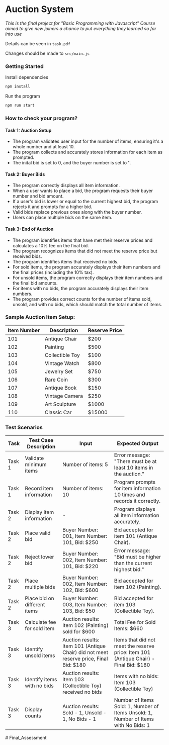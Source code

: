 # Auction System

*This is the final project for "Basic Programming with Javascript" Course aimed to give new joiners a chance to put everything they learned so far into use*

Details can be seen in `task.pdf`

Changes should be made to `src/main.js`

### Getting Started
Install dependencies
```bash
npm install
```

Run the program
```bash
npm run start
```


### How to check your program?

#### Task 1: Auction Setup

- The program validates user input for the number of items, ensuring it's a whole number and at least 10.
- The program collects and accurately stores information for each item as prompted.
- The inital bid is set to 0, and the buyer number is set to ''.


#### Task 2: Buyer Bids

- The program correctly displays all item information.
- When a user wants to place a bid, the program requests their buyer number and bid amount.
- If a user's bid is lower or equal to the current highest bid, the program rejects it and prompts for a higher bid.
- Valid bids replace previous ones along with the buyer number.
- Users can place multiple bids on the same item.


#### Task 3: End of Auction

- The program identifies items that have met their reserve prices and calculates a 10% fee on the final bid.
- The program recognizes items that did not meet the reserve price but received bids.
- The program identifies items that received no bids.
- For sold items, the program accurately displays their item numbers and the final prices (including the 10% tax).
- For unsold items, the program correctly displays their item numbers and the final bid amounts.
- For items with no bids, the program accurately displays their item numbers.
- The program provides correct counts for the number of items sold, unsold, and with no bids, which should match the total number of items.



### Sample Auction Item Setup:
| Item Number | Description       | Reserve Price |
| ----------- | ----------------- | ------------- |
| 101         | Antique Chair     | $200          |
| 102         | Painting           | $500          |
| 103         | Collectible Toy   | $100          |
| 104         | Vintage Watch     | $800          |
| 105         | Jewelry Set       | $750          |
| 106         | Rare Coin          | $300          |
| 107         | Antique Book       | $150          |
| 108         | Vintage Camera  | $250          |
| 109         | Art Sculpture    | $1000        |
| 110         | Classic Car        | $15000      |


### Test Scenarios
| Task | Test Case Description          | Input                                             | Expected Output                                            |
| ---- | ------------------------------ | ------------------------------------------------- | ---------------------------------------------------------- |
| Task 1 | Validate minimum items       | Number of items: 5                               | Error message: "There must be at least 10 items in the auction." |
| Task 1 | Record item information      | Number of items: 10                              | Program prompts for item information 10 times and records it correctly. |
| Task 2 | Display item information     | -                                                 | Program displays all item information accurately. |
| Task 2 | Place valid bid              | Buyer Number: 001, Item Number: 101, Bid: $250   | Bid accepted for item 101 (Antique Chair). |
| Task 2 | Reject lower bid             | Buyer Number: 002, Item Number: 101, Bid: $220   | Error message: "Bid must be higher than the current highest bid." |
| Task 2 | Place multiple bids          | Buyer Number: 002, Item Number: 102, Bid: $600   | Bid accepted for item 102 (Painting). |
| Task 2 | Place bid on different items | Buyer Number: 003, Item Number: 103, Bid: $50    | Bid accepted for item 103 (Collectible Toy). |
| Task 3 | Calculate fee for sold item  | Auction results: Item 102 (Painting) sold for $600 | Total Fee for Sold Items: $660 | (corrected) |
| Task 3 | Identify unsold items        | Auction results: Item 101 (Antique Chair) did not meet reserve price, Final Bid: $180 | Items that did not meet the reserve price: Item 101 (Antique Chair) - Final Bid: $180 |
| Task 3 | Identify items with no bids  | Auction results: Item 103 (Collectible Toy) received no bids | Items with no bids: Item 103 (Collectible Toy) |
| Task 3 | Display counts               | Auction results: Sold - 1, Unsold - 1, No Bids - 1 | Number of Items Sold: 1, Number of Items Unsold: 1, Number of Items with No Bids: 1 |
#   F i n a l _ A s s e s s m e n t  
 
